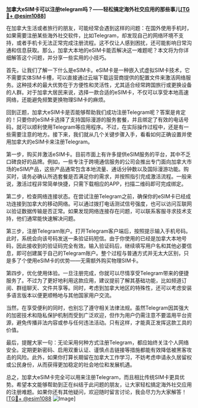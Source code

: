 **加拿大eSIM卡可以注册telegram吗？——轻松搞定海外社交应用的那些事儿[[TG💪+ @esim1088](https://t.me/s/esim1088)]**

在加拿大生活或者旅行的朋友，可能经常会遇到这样的问题：在国外使用手机时，如果需要注册某些海外社交软件，比如Telegram，却发现自己的网络环境不支持，或者手机卡无法正常完成注册流程。这不仅让人感到困扰，还可能影响日常沟通和信息获取。那么，加拿大本地的eSIM卡能否解决这一难题呢？本文将为你详细解答这个问题，并分享一些实用的小技巧。

首先，让我们了解一下什么是eSIM卡。eSIM卡是一种嵌入式虚拟SIM卡技术，它不需要实体SIM卡槽，可以直接通过云端下载运营商提供的配置文件来激活网络服务。这种技术的最大优势在于方便性和灵活性，尤其适合经常跨国旅行或更换设备的人群。对于加拿大居民来说，选择一款合适的eSIM卡，不仅可以享受本地高速网络，还能避免频繁更换物理SIM卡的麻烦。

回到正题，加拿大eSIM卡是否能够帮助我们成功注册Telegram呢？答案是肯定的！只要你的eSIM卡选择了支持国际漫游的服务套餐，并且绑定了有效的电话号码，就可以顺利使用Telegram等应用程序。不过，在实际操作过程中，还是有一些需要注意的地方。接下来，我们就从几个关键步骤入手，看看如何正确设置并使用加拿大的eSIM卡来注册Telegram。

第一步，购买并激活eSIM卡。目前市面上有许多提供eSIM服务的平台，其中不乏口碑良好的品牌。例如，一些专注于跨境通信服务的公司会推出专门面向加拿大市场的eSIM产品，这些产品通常包含本地流量、通话分钟数以及国际漫游功能。购买时，请务必确认所选套餐是否满足你的需求，并按照指引完成激活流程。一般来说，激活过程非常简单快捷，只需下载相应的APP，扫描二维码即可完成绑定。

第二步，检查网络连接状态。在尝试注册Telegram之前，确保你的eSIM卡已经成功连接到加拿大的移动网络。可以通过拨打电话测试信号强度，也可以访问互联网以验证数据传输是否正常。如果发现网络连接存在问题，可以联系客服寻求技术支持，他们通常能快速解决问题。

第三步，注册Telegram账户。打开Telegram客户端后，按照提示输入手机号码。此时，系统会向该号码发送一条验证码短信。由于你使用的已经是加拿大本地号码，因此接收到的验证码完全有效。输入验证码后，继续填写用户名和其他必要信息，即可创建属于自己的Telegram账户。整个过程与普通方式并无太大区别，只是多了个使用eSIM卡的优势——无需额外购买物理SIM卡。

第四步，优化使用体验。一旦注册完成，你就可以尽情享受Telegram带来的便捷服务了。不过为了更好地利用这款应用，建议提前了解其基础功能，比如频道订阅、群组聊天、文件共享等。同时，考虑到加拿大地区的特殊性，还可以考虑安装多语言版本以便更顺畅地与其他国家用户交流。

当然，在享受便利的同时，也别忘了遵守相关法律法规。虽然Telegram因其强大的加密技术和隐私保护机制而受到广泛欢迎，但作为用户仍需注意不要滥用平台资源，避免传播非法内容或参与任何违法活动。只有这样，才能真正发挥这款工具的价值。

最后，提醒大家一句：无论采用何种方式注册Telegram，都应始终关注个人网络安全。定期更新密码、启用双重认证、谨慎点击链接等措施都能有效降低被黑客攻击的风险。此外，如果你打算长期留在加拿大工作学习，不妨考虑申请永久居留权或公民身份，从而获得更加稳定的社会地位和发展机遇。

总之，加拿大eSIM卡完全可以用来注册Telegram，而且相比传统SIM卡更具优势。希望本文能够帮助到正在纠结于此问题的朋友，让大家轻松搞定海外社交应用的注册难题。如果你还有其他疑问，欢迎随时留言讨论，我会尽力为大家解答！[[TG💪+ @esim1088](https://t.me/s/esim1088) ![Image](https://i.postimg.cc/4NQfJmqS/Snipaste-2025-05-13-00-14-12.png)]
